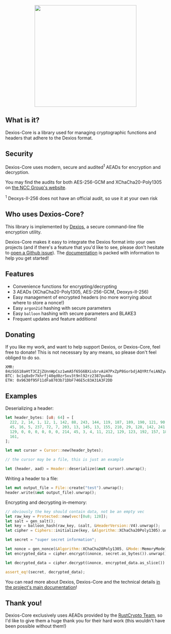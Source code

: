 <p align="center">
  <img src="https://github.com/brxken128/dexios/raw/master/assets/long-logo.png" width="320" />
</p>

## What is it?

Dexios-Core is a library used for managing cryptographic functions and headers
that adhere to the Dexios format.

## Security

Dexios-Core uses modern, secure and audited<sup>1</sup> AEADs for encryption and
decryption.

You may find the audits for both AES-256-GCM and XChaCha20-Poly1305 on
[the NCC Group's website](https://research.nccgroup.com/2020/02/26/public-report-rustcrypto-aes-gcm-and-chacha20poly1305-implementation-review/).

<sup>1</sup> Deoxys-II-256 does not have an official audit, so use it at your
own risk

## Who uses Dexios-Core?

This library is implemented by [Dexios](https://github.com/brxken128/dexios), a
secure command-line file encryption utility.

Dexios-Core makes it easy to integrate the Dexios format into your own projects
(and if there's a feature that you'd like to see, please don't hesitate to
[open a Github issue](https://github.com/brxken128/dexios-core/issues)). The
[documentation](https://docs.rs/dexios-core/latest/dexios_core/) is packed with
information to help you get started!

## Features

- Convenience functions for encrypting/decrypting
- 3 AEADs (XChaCha20-Poly1305, AES-256-GCM, Deoxys-II-256)
- Easy management of encrypted headers (no more worrying about where to store a
  nonce!)
- Easy `argon2id` hashing with secure parameters
- Easy `balloon` hashing with secure parameters and BLAKE3
- Frequent updates and feature additions!

## Donating

If you like my work, and want to help support Dexios, or Dexios-Core, feel free
to donate! This is not necessary by any means, so please don't feel obliged to
do so.

```
XMR: 84zSGS18aHtT3CZjZUnnWpCsz1wmA5f65G6BXisbrvAiH7PxZpP8GorbdjAQYRtfeiANZywwUPjZcHu8eXJeWdafJQFK46G
BTC: bc1q8x0r7khrfj40qd0zr5xv3t9nl92rz2387pu48u
ETH: 0x9630f95F11dFa8703b71DbF746E5c83A31A3F2DD
```

## Examples

Deserializing a header:

```rust
let header_bytes: [u8; 64] = [
  222, 2, 14, 1, 12, 1, 142, 88, 243, 144, 119, 187, 189, 190, 121, 90, 211, 56, 185, 14, 76,
  45, 16, 5, 237, 72, 7, 203, 13, 145, 13, 155, 210, 29, 128, 142, 241, 233, 42, 168, 243,
  129, 0, 0, 0, 0, 0, 0, 214, 45, 3, 4, 11, 212, 129, 123, 192, 157, 185, 109, 151, 225, 233,
  161,
];

let mut cursor = Cursor::new(header_bytes);

// the cursor may be a file, this is just an example

let (header, aad) = Header::deserialize(&mut cursor).unwrap();
```

Writing a header to a file:

```rust
let mut output_file = File::create("test").unwrap();
header.write(&mut output_file).unwrap();
```

Encrypting and decrypting in-memory:

```rust
// obviously the key should contain data, not be an empty vec
let raw_key = Protected::new(vec![0u8; 128]);
let salt = gen_salt();
let key = balloon_hash(raw_key, &salt, &HeaderVersion::V4).unwrap();
let cipher = Ciphers::initialize(key, &Algorithm::XChaCha20Poly1305).unwrap();

let secret = "super secret information";

let nonce = gen_nonce(&Algorithm::XChaCha20Poly1305, &Mode::MemoryMode);
let encrypted_data = cipher.encrypt(&nonce, secret.as_bytes()).unwrap();

let decrypted_data = cipher.decrypt(&nonce, encrypted_data.as_slice()).unwrap();

assert_eq!(secret, decrypted_data);
```

You can read more about Dexios, Dexios-Core and the technical details
[in the project's main documentation](https://brxken128.github.io/dexios/)!

## Thank you!

Dexios-Core exclusively uses AEADs provided by the
[RustCrypto Team](https://github.com/RustCrypto), so I'd like to give them a
huge thank you for their hard work (this wouldn't have been possible without
them!)
